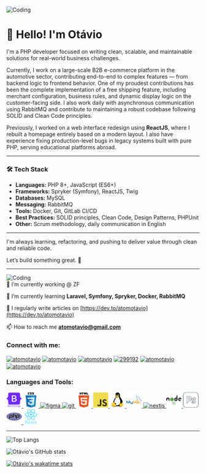 <img align="center" alt="Coding" src="https://keebs.com/wp-content/uploads/2022/01/lofico_study.jpg">
<h1>👋 Hello! I'm Otávio </h1>

I'm a PHP developer focused on writing clean, scalable, and maintainable solutions for real-world business challenges.

Currently, I work on a large-scale B2B e-commerce platform in the automotive sector, contributing end-to-end to complex features — from backend logic to frontend behavior. One of my proudest contributions has been the complete implementation of a free shipping feature, including merchant configuration, business rules, and dynamic display logic on the customer-facing side. I also work daily with asynchronous communication using RabbitMQ and contribute to maintaining a robust codebase following SOLID and Clean Code principles.

Previously, I worked on a web interface redesign using **ReactJS**, where I rebuilt a homepage entirely based on a modern layout. I also have experience fixing production-level bugs in legacy systems built with pure PHP, serving educational platforms abroad.

---

### 🛠️ Tech Stack

- **Languages:** PHP 8+, JavaScript (ES6+)
- **Frameworks:** Spryker (Symfony), ReactJS, Twig
- **Databases:** MySQL
- **Messaging:** RabbitMQ
- **Tools:** Docker, Git, GitLab CI/CD
- **Best Practices:** SOLID principles, Clean Code, Design Patterns, PHPUnit
- **Other:** Scrum methodology, daily communication in English

---

I'm always learning, refactoring, and pushing to deliver value through clean and reliable code.

Let’s build something great. 🚀


---
<img align="right" alt="Coding" width="600" src="https://media.tenor.com/8tr_CU6730MAAAAC/web-dev-website-development.gif">


🔭 I’m currently working @ ZF

🌱 I’m currently learning **Laravel, Symfony, Spryker, Docker, RabbitMQ**

📝 I regularly write articles on [https://dev.to/atomotavio](https://dev.to/atomotavio)

📫 How to reach me **atomotavio@gmail.com**

<h3 align="left">Connect with me:</h3>
<p align="left">
<a href="https://dev.to/atomotavio" target="blank"><img align="center" src="https://raw.githubusercontent.com/rahuldkjain/github-profile-readme-generator/master/src/images/icons/Social/devto.svg" alt="atomotavio" height="30" width="40" /></a>
<a href="https://twitter.com/atomotavio" target="blank"><img align="center" src="https://raw.githubusercontent.com/rahuldkjain/github-profile-readme-generator/master/src/images/icons/Social/twitter.svg" alt="atomotavio" height="30" width="40" /></a>
<a href="https://linkedin.com/in/otaviotrindade" target="blank"><img align="center" src="https://raw.githubusercontent.com/rahuldkjain/github-profile-readme-generator/master/src/images/icons/Social/linked-in-alt.svg" alt="atomotavio" height="30" width="40" /></a>
<a href="https://stackoverflow.com/users/299192" target="blank"><img align="center" src="https://raw.githubusercontent.com/rahuldkjain/github-profile-readme-generator/master/src/images/icons/Social/stack-overflow.svg" alt="299192" height="30" width="40" /></a>
<a href="https://instagram.com/atomotavio" target="blank"><img align="center" src="https://raw.githubusercontent.com/rahuldkjain/github-profile-readme-generator/master/src/images/icons/Social/instagram.svg" alt="atomotavio" height="30" width="40" /></a>
<a href="https://www.youtube.com/c/atomotavio" target="blank"><img align="center" src="https://raw.githubusercontent.com/rahuldkjain/github-profile-readme-generator/master/src/images/icons/Social/youtube.svg" alt="atomotavio" height="30" width="40" /></a>
</p>

<h3 align="left">Languages and Tools:</h3>
<p align="left"> <a href="https://getbootstrap.com" target="_blank" rel="noreferrer"> <img src="https://raw.githubusercontent.com/devicons/devicon/master/icons/bootstrap/bootstrap-plain-wordmark.svg" alt="bootstrap" width="40" height="40"/> </a> <a href="https://www.w3schools.com/css/" target="_blank" rel="noreferrer"> <img src="https://raw.githubusercontent.com/devicons/devicon/master/icons/css3/css3-original-wordmark.svg" alt="css3" width="40" height="40"/> </a> <a href="https://www.figma.com/" target="_blank" rel="noreferrer"> <img src="https://www.vectorlogo.zone/logos/figma/figma-icon.svg" alt="figma" width="40" height="40"/> </a> <a href="https://git-scm.com/" target="_blank" rel="noreferrer"> <img src="https://www.vectorlogo.zone/logos/git-scm/git-scm-icon.svg" alt="git" width="40" height="40"/> </a> <a href="https://www.w3.org/html/" target="_blank" rel="noreferrer"> <img src="https://raw.githubusercontent.com/devicons/devicon/master/icons/html5/html5-original-wordmark.svg" alt="html5" width="40" height="40"/> </a> <a href="https://developer.mozilla.org/en-US/docs/Web/JavaScript" target="_blank" rel="noreferrer"> <img src="https://raw.githubusercontent.com/devicons/devicon/master/icons/javascript/javascript-original.svg" alt="javascript" width="40" height="40"/> </a> <a href="https://www.linux.org/" target="_blank" rel="noreferrer"> <img src="https://raw.githubusercontent.com/devicons/devicon/master/icons/linux/linux-original.svg" alt="linux" width="40" height="40"/> </a> <a href="https://www.mysql.com/" target="_blank" rel="noreferrer"> <img src="https://raw.githubusercontent.com/devicons/devicon/master/icons/mysql/mysql-original-wordmark.svg" alt="mysql" width="40" height="40"/> </a> <a href="https://nextjs.org/" target="_blank" rel="noreferrer"> <img src="https://cdn.worldvectorlogo.com/logos/nextjs-2.svg" alt="nextjs" width="40" height="40"/> </a> <a href="https://nodejs.org" target="_blank" rel="noreferrer"> <img src="https://raw.githubusercontent.com/devicons/devicon/master/icons/nodejs/nodejs-original-wordmark.svg" alt="nodejs" width="40" height="40"/> </a> <a href="https://www.photoshop.com/en" target="_blank" rel="noreferrer"> <img src="https://raw.githubusercontent.com/devicons/devicon/master/icons/photoshop/photoshop-line.svg" alt="photoshop" width="40" height="40"/> </a> <a href="https://www.php.net" target="_blank" rel="noreferrer"> <img src="https://raw.githubusercontent.com/devicons/devicon/master/icons/php/php-original.svg" alt="php" width="40" height="40"/> </a> <a href="https://reactjs.org/" target="_blank" rel="noreferrer"> <img src="https://raw.githubusercontent.com/devicons/devicon/master/icons/react/react-original-wordmark.svg" alt="react" width="40" height="40"/> </a> </p>

---

![Top Langs](https://github-readme-stats.vercel.app/api/top-langs/?username=atomotavio&layout=compact&theme=radical&hide_border=true&hide_title=true)

![Otávio's GitHub stats](https://github-readme-stats.vercel.app/api?username=atomotavio&show_icons=true&theme=radical&count_private=true&hide_border=true&hide_title=true)

[![Otávio's wakatime stats](https://github-readme-stats.vercel.app/api/wakatime?username=atomotavio&theme=radical&hide_border=true)](https://github.com/anuraghazra/github-readme-stats)


